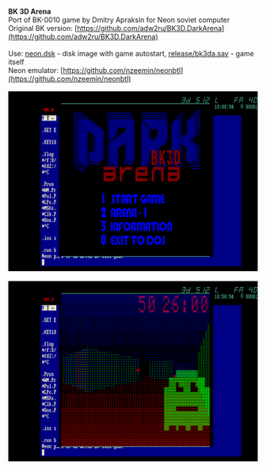 **BK 3D Arena**<br />
Port of BK-0010 game by Dmitry Apraksin for Neon soviet computer<br />
Original BK version: [https://github.com/adw2ru/BK3D.DarkArena](https://github.com/adw2ru/BK3D.DarkArena)<br />
<br />
Use: [neon.dsk](/neon.dsk?raw=true) - disk image with game autostart, [release/bk3da.sav](/release/bk3da.sav?raw=true) - game itself<br />
Neon emulator: [https://github.com/nzeemin/neonbtl](https://github.com/nzeemin/neonbtl)<br />
<br />
![Screenshot 1](/screenshots/bk3da_neon_1.png?raw=true)<br />
<br />
![Screenshot 2](/screenshots/bk3da_neon_2.png?raw=true)<br />
